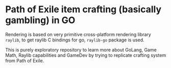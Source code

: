 # Path of Exile item crafting (basically gambling) in GO

Rendering is based on very primitive cross-platform rendering library `raylib`, to get raylib C bindings for go, `raylib-go` package is used.

This is purely exploratory repository to learn more about GoLang, Game Math, Raylib capabilities and GameDev by trying to replicate crafting system from Path of Exile.
